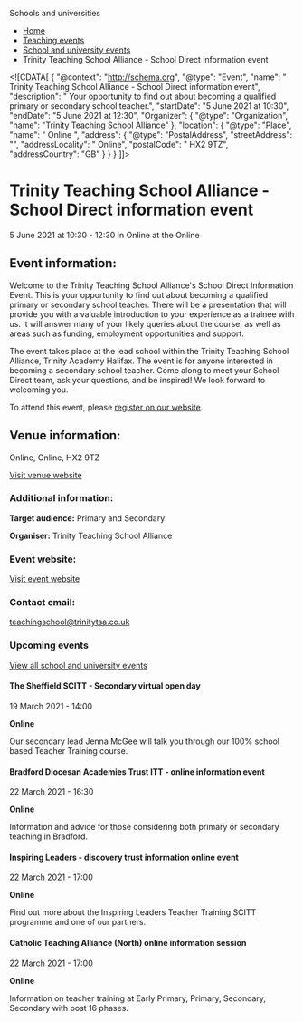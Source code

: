 Schools and universities

*   [Home](/)
*   [Teaching events](/teaching-events)
*   [School and university events](/teaching-events/training-provider-events)
*   Trinity Teaching School Alliance - School Direct information event

<!\[CDATA\[ { "@context": "http://schema.org", "@type": "Event", "name": " Trinity Teaching School Alliance - School Direct information event", "description": " Your opportunity to find out about becoming a qualified primary or secondary school teacher.", "startDate": "5 June 2021 at 10:30", "endDate": "5 June 2021 at 12:30", "Organizer": { "@type": "Organization", "name": "Trinity Teaching School Alliance" }, "location": { "@type": "Place", "name": " Online ", "address": { "@type": "PostalAddress", "streetAddress": "", "addressLocality": " Online", "postalCode": " HX2 9TZ", "addressCountry": "GB" } } } \]\]>

Trinity Teaching School Alliance - School Direct information event
==================================================================

5 June 2021 at 10:30 - 12:30 in Online at the Online

Event information:
------------------

Welcome to the Trinity Teaching School Alliance's School Direct Information Event. This is your opportunity to find out about becoming a qualified primary or secondary school teacher. There will be a presentation that will provide you with a valuable introduction to your experience as a trainee with us. It will answer many of your likely queries about the course, as well as areas such as funding, employment opportunities and support.

The event takes place at the lead school within the Trinity Teaching School Alliance, Trinity Academy Halifax. The event is for anyone interested in becoming a secondary school teacher. Come along to meet your School Direct team, ask your questions, and be inspired! We look forward to welcoming you.

To attend this event, please [register on our website](https://www.eventbrite.co.uk/e/ttsa-school-direct-information-event-tickets-119898492619).

Venue information:
------------------

Online, Online, HX2 9TZ

[Visit venue website](https://halifax.trinitymat.org/ "Online")

### Additional information:

**Target audience:** Primary and Secondary

**Organiser:** Trinity Teaching School Alliance

### Event website:

[Visit event website](https://www.eventbrite.co.uk/e/ttsa-school-direct-information-event-tickets-119898492619)

### Contact email:

[teachingschool@trinitytsa.co.uk](mailto:teachingschool@trinitytsa.co.uk)

### Upcoming events

[View all school and university events](/teaching-events/training-provider-events)

[](/teaching-events/training-provider-events/210319-the-sheffield-scitt-secondary-virtual-open-day)

#### The Sheffield SCITT - Secondary virtual open day

19 March 2021 - 14:00

**Online**

Our secondary lead Jenna McGee will talk you through our 100% school based Teacher Training course.

[](/teaching-events/training-provider-events/210322-bradford-diocesan-academies-trust-itt-online-information-event)

#### Bradford Diocesan Academies Trust ITT - online information event

22 March 2021 - 16:30

**Online**

Information and advice for those considering both primary or secondary teaching in Bradford.

[](/teaching-events/training-provider-events/210322-inspiring-leaders-discovery-trust-information-online-event)

#### Inspiring Leaders - discovery trust information online event

22 March 2021 - 17:00

**Online**

Find out more about the Inspiring Leaders Teacher Training SCITT programme and one of our partners.

[](/teaching-events/training-provider-events/210322-catholic-teaching-alliance-north-online-information-session)

#### Catholic Teaching Alliance (North) online information session

22 March 2021 - 17:00

**Online**

Information on teacher training at Early Primary, Primary, Secondary, Secondary with post 16 phases.